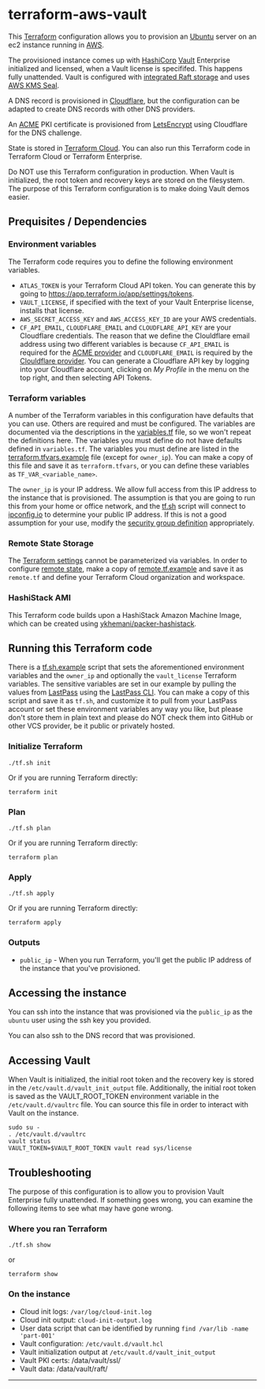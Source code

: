 # terraform-aws-vault

This [Terraform](https://terraform.io) configuration allows you to provision an [Ubuntu](https://ubuntu.com) server on an ec2 instance running in [AWS](https://aws.amazon.com/).

The provisioned instance comes up with [HashiCorp](https://hashicorp.com) [Vault](https://vaultproject.io) Enterprise initialized and licensed, when a Vault license is specififed. This happens fully unattended. Vault is configured with [integrated Raft storage](https://www.vaultproject.io/docs/configuration/storage/raft/) and uses [AWS KMS Seal](https://www.vaultproject.io/docs/configuration/seal/awskms/).

A DNS record is provisioned in [Cloudflare](https://www.cloudflare.com/), but the configuration can be adapted to create DNS records with other DNS providers.

An [ACME](https://www.terraform.io/docs/providers/acme/r/certificate.html) PKI certificate is provisioned from [LetsEncrypt](https://letsencrypt.org/) using Cloudflare for the DNS challenge.

State is stored in [Terraform Cloud](https://www.terraform.io/docs/cloud/). You can also run this Terraform code in Terraform Cloud or Terraform Enterprise.

Do NOT use this Terraform configuration in production. When Vault is initialized, the root token and recovery keys are stored on the filesystem. The purpose of this Terraform configuration is to make doing Vault demos easier.

## Prequisites / Dependencies

### Environment variables
The Terraform code requires you to define the following environment variables.

* `ATLAS_TOKEN` is your Terraform Cloud API token. You can generate this by going to https://app.terraform.io/app/settings/tokens.
* `VAULT_LICENSE`, if specified with the text of your Vault Enterprise license, installs that license.
* `AWS_SECRET_ACCESS_KEY` and `AWS_ACCESS_KEY_ID` are your AWS credentials.
* `CF_API_EMAIL`, `CLOUDFLARE_EMAIL` and `CLOUDFLARE_API_KEY` are your Cloudflare credentials. The reason that we define the Clouldflare email address using two different variables is because `CF_API_EMAIL` is required for the [ACME provider](https://www.terraform.io/docs/providers/acme/dns_providers/cloudflare.html) and `CLOUDFLARE_EMAIL` is required by the [Clouldflare provider](https://www.terraform.io/docs/providers/cloudflare/index.html). You can generate a Cloudflare API key by logging into your Cloudflare account, clicking on *My Profile* in the menu on the top right, and then selecting API Tokens.

### Terraform variables
A number of the Terraform variables in this configuration have defaults that you can use. Others are required and must be configured. The variables are documented via the descriptions in the [variables.tf](variables.tf) file, so we won't repeat the definitions here. The variables you must define do not have defaults defined in `variables.tf`. The variables you must define are listed in the [terraform.tfvars.example](terraform.tfvars.example) file (except for `owner_ip`). You can make a copy of this file and save it as `terraform.tfvars`, or you can define these variables as `TF_VAR_<variable_name>`.

The `owner_ip` is your IP address. We allow full access from this IP address to the instance that is provisioned. The assumption is that you are going to run this from your home or office network, and the [tf.sh](tf.sh.example) script will connect to [ipconfig.io](https://ipconfig.io) to determine your public IP address. If this is not a good assumption for your use, modify the [security group definition](security_group.tf) appropriately.

### Remote State Storage
The [Terraform settings](https://www.terraform.io/docs/configuration/terraform.html) cannot be parameterized via variables. In order to configure [remote state](https://www.terraform.io/docs/backends/types/terraform-enterprise.html), make a copy of [remote.tf.example](remote.tf.example) and save it as `remote.tf` and define your Terraform Cloud organization and workspace.

### HashiStack AMI
This Terraform code builds upon a HashiStack Amazon Machine Image, which can be created using [ykhemani/packer-hashistack](https://github.com/ykhemani/packer-hashistack).

## Running this Terraform code
There is a [tf.sh.example](tf.sh.example) script that sets the aforementioned environment variables and the `owner_ip` and optionally the `vault_license` Terraform variables. The sensitive variables are set in our example by pulling the values from [LastPass](https://www.lastpass.com/) using the [LastPass CLI](https://github.com/lastpass/lastpass-cli). You can make a copy of this script and save it as `tf.sh`, and customize it to pull from your LastPass account or set these environment variables any way you like, but please don't store them in plain text and please do NOT check them into GitHub or other VCS provider, be it public or privately hosted.

### Initialize Terraform
```
./tf.sh init
```

Or if you are running Terraform directly:

```
terraform init
```

### Plan
```
./tf.sh plan
```

Or if you are running Terraform directly:

```
terraform plan
```

### Apply
```
./tf.sh apply
```

Or if you are running Terraform directly:

```
terraform apply
```

### Outputs
* `public_ip` - When you run Terraform, you'll get the public IP address of the instance that you've provisioned.

## Accessing the instance
You can ssh into the instance that was provisioned via the `public_ip` as the `ubuntu` user using the ssh key you provided.

You can also ssh to the DNS record that was provisioned.

## Accessing Vault
When Vault is initialized, the initial root token and the recovery key is stored in the `/etc/vault.d/vault_init_output` file. Additionally, the initial root token is saved as the VAULT_ROOT_TOKEN environment variable in the `/etc/vault.d/vaultrc` file. You can source this file in order to interact with Vault on the instance.

```
sudo su -
. /etc/vault.d/vaultrc
vault status
VAULT_TOKEN=$VAULT_ROOT_TOKEN vault read sys/license
```

## Troubleshooting
The purpose of this configuration is to allow you to provision Vault Enterprise fully unattended. If something goes wrong, you can examine the following items to see what may have gone wrong.

### Where you ran Terraform
```
./tf.sh show
```

or
```
terraform show
```

### On the instance
* Cloud init logs: `/var/log/cloud-init.log`
* Cloud init output: `cloud-init-output.log`
* User data script that can be identified by running `find /var/lib -name 'part-001'`
* Vault configuration: `/etc/vault.d/vault.hcl`
* Vault initialization output at `/etc/vault.d/vault_init_output`
* Vault PKI certs: /data/vault/ssl/
* Vault data: /data/vault/raft/

---

